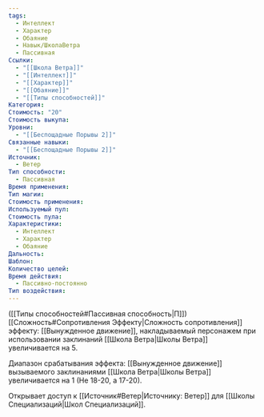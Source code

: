 ```yaml
---
tags:
  - Интеллект
  - Характер
  - Обаяние
  - Навык/ШколаВетра
  - Пассивная
Ссылки:
  - "[[Школа Ветра]]"
  - "[[Интеллект]]"
  - "[[Характер]]"
  - "[[Обаяние]]"
  - "[[Типы способностей]]"
Категория: 
Стоимость: "20"
Стоимость выкупа: 
Уровни:
  - "[[Беспощадные Порывы 2]]"
Связанные навыки:
  - "[[Беспощадные Порывы 2]]"
Источник:
  - Ветер
Тип способности:
  - Пассивная
Время применения: 
Тип магии: 
Стоимость применения: 
Используемый пул: 
Стоимость пула: 
Характеристики:
  - Интеллект
  - Характер
  - Обаяние
Дальность: 
Шаблон: 
Количество целей: 
Время действия:
  - Пассивно-постоянно
Тип воздействия:
---
```

([[Типы способностей#Пассивная способность|П]]) [[Сложность#Cопротивления Эффекту|Сложность сопротивления]] эффекту: [[Вынужденное движение]], накладываемый персонажем при использовании заклинаний [[Школа Ветра|Школы Ветра]] увеличивается на 5.

Диапазон срабатывания эффекта: [[Вынужденное движение]] вызываемого заклинаниями [[Школа Ветра|Школы Ветра]]  увеличивается на 1 (Не 18-20, а 17-20).

Открывает доступ к [[Источник#Ветер|Источнику: Ветер]] для [[Школы Специализаций|Школ Специализаций]]. 